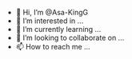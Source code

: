 - 👋 Hi, I’m @Asa-KingG
- 👀 I’m interested in ...
- 🌱 I’m currently learning ...
- 💞️ I’m looking to collaborate on ...
- 📫 How to reach me ...

<!---
Asa-KingG/Asa-KingG is a ✨ special ✨ repository because its `README.md` (this file) appears on your GitHub profile.
You can click the Preview link to take a look at your changes.
--->
